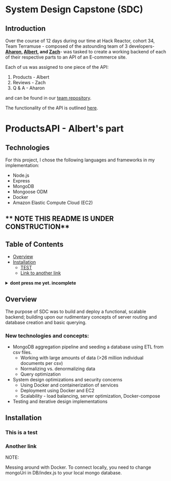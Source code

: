 # System Design Capstone (SDC)

## Introduction

Over the course of 12 days during our time at Hack Reactor, cohort 34, Team Terramuse - composed of the astounding team of 3 developers- **<a href="https://github.com/akolatch" target="_blank">Aharon</a>, [Albert](https://github.com/blargeth), and [Zach](https://github.com/zrealberg)**- was tasked to create a working backend of each of their respective parts to an API of an E-commerce site. 

Each of us was assigned to one piece of the API:
1. Products - Albert
2. Reviews - Zach
3. Q & A - Aharon

and can be found in our [team repository](https://github.com/terramuse-tiramisu).

The functionality of the API is outlined [here](https://gist.github.com/trentgoing/d69849d6c16b82d279ffc4ecd127f49f#file-api_overview-md).

# ProductsAPI - Albert's part

## Technologies
For this project, I chose the following languages and frameworks in my implementation:
- Node.js
- Express
- MongoDB
- Mongoose ODM
- Docker
- Amazon Elastic Compute Cloud (EC2)

## ** NOTE THIS README IS UNDER CONSTRUCTION**

## Table of Contents

- [Overview](#overview)
- [Installation](#installation)
    - [TEST](#this-is-a-test)
    - [Link to another link](#another-link)


<details><summary><b> dont press me yet. incomplete</b></summary>

Some code from an awesome readme...going to format it later

1. Install the preset:

    ```sh
    $ npm install --save-dev size-limit @size-limit/preset-app
    ```

2. Add the `size-limit` section and the `size` script to your `package.json`:

    ```diff
    + "size-limit": [
    +   {
    +     "path": "dist/app-*.js"
    +   }
    + ],
      "scripts": {
        "build": "webpack ./webpack.config.js",
    +   "size": "npm run build && size-limit",
        "test": "jest && eslint ."
      }
    ```

3. Here’s how you can get the size for your current project:

    ```sh
    $ npm run size

      Package size: 30.08 KB with all dependencies, minified and gzipped
      Loading time: 602 ms   on slow 3G
      Running time: 214 ms   on Snapdragon 410
      Total time:   815 ms
    ```

4. Now, let’s set the limit. Add 25% to the current total time and use that as
   the limit in your `package.json`:

    ```diff
      "size-limit": [
        {
    +     "limit": "1 s",
          "path": "dist/app-*.js"
        }
      ],
    ```

5. Add the `size` script to your test suite:

    ```diff
      "scripts": {
        "build": "webpack ./webpack.config.js",
        "size": "npm run build && size-limit",
    -   "test": "jest && eslint ."
    +   "test": "jest && eslint . && npm run size"
      }
    ```

6. If you don’t have a continuous integration service running, don’t forget
   to add one — start with [Travis CI].

</details>

## Overview 

The purpose of SDC was to build and deploy a functional, scalable backend; building upon our rudimentary concepts of server routing and database creation and basic querying.

### New technologies and concepts:
- MongoDB aggregation pipeline and seeding a database using ETL from csv files.
    - Working with large amounts of data (>26 million individual documents per csv)
    - Normalizing vs. denormalizing data
    - Query optimization
- System design optimizations and security concerns
    - Using Docker and containerization of services 
    - Deployment using Docker and EC2
    - Scalability - load balancing, server optimization, Docker-compose
- Testing and iterative design implementations

## Installation

### This is a test
### Another link


NOTE:

Messing around with Docker. To connect locally, you need to change mongoUri in DB/index.js to your local mongo database. 
